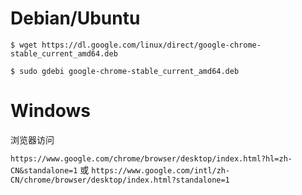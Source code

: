 # Debian/Ubuntu

```
$ wget https://dl.google.com/linux/direct/google-chrome-stable_current_amd64.deb
```

```
$ sudo gdebi google-chrome-stable_current_amd64.deb
```

# Windows

浏览器访问

```https://www.google.com/chrome/browser/desktop/index.html?hl=zh-CN&standalone=1```
或
```https://www.google.com/intl/zh-CN/chrome/browser/desktop/index.html?standalone=1```
